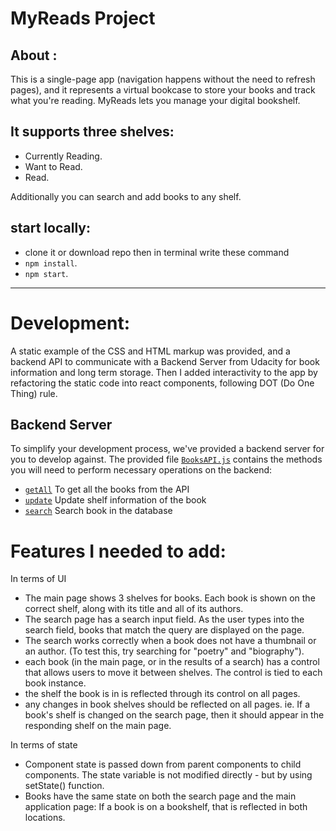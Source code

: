 # MyReads Project

## About :

This is a single-page app (navigation happens without the need to refresh pages),
and it represents a virtual bookcase to store your books and track what you're reading.
MyReads lets you manage your digital bookshelf.

## It supports three shelves:

- Currently Reading.
- Want to Read.
- Read.

Additionally you can search and add books to any shelf.

## start locally:

- clone it or download repo then in terminal write these command
- `npm install`.
- `npm start`.
<hr />

# Development:

A static example of the CSS and HTML markup was provided, and a backend API to communicate with a Backend Server from Udacity for book information and long term storage. Then I added interactivity to the app by refactoring the static code into react components, following DOT (Do One Thing) rule.

## Backend Server

To simplify your development process, we've provided a backend server for you to develop against. The provided file [`BooksAPI.js`](src/BooksAPI.js) contains the methods you will need to perform necessary operations on the backend:

- [`getAll`](#getall) To get all the books from the API
- [`update`](#update) Update shelf information of the book
- [`search`](#search) Search book in the database

# Features I needed to add:

In terms of UI

- The main page shows 3 shelves for books. Each book is shown on the correct shelf, along with its title and all of its authors.
- The search page has a search input field. As the user types into the search field, books that match the query are displayed on the page.
- The search works correctly when a book does not have a thumbnail or an author. (To test this, try searching for "poetry" and "biography").
- each book (in the main page, or in the results of a search) has a control that allows users to move it between shelves. The control is tied to each book instance.
- the shelf the book is in is reflected through its control on all pages.
- any changes in book shelves should be reflected on all pages. ie. If a book's shelf is changed on the search page, then it should appear in the responding shelf on the main page.

In terms of state

- Component state is passed down from parent components to child components. The state variable is not modified directly - but by using setState() function.
- Books have the same state on both the search page and the main application page: If a book is on a bookshelf, that is reflected in both locations.
